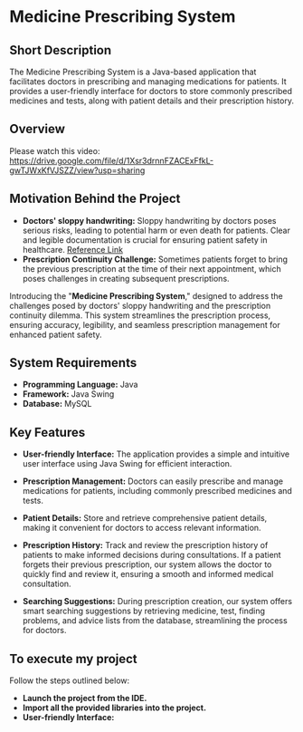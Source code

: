 # Medicine Prescribing System

## Short Description
The Medicine Prescribing System is a Java-based application that facilitates doctors in prescribing and managing medications for patients. It provides a user-friendly interface for doctors to store commonly prescribed medicines and tests, along with patient details and their prescription history.

## Overview
Please watch this video: https://drive.google.com/file/d/1Xsr3drnnFZACExFfkL-gwTJWxKfVJSZZ/view?usp=sharing 

## Motivation Behind the Project

- **Doctors' sloppy handwriting:** Sloppy handwriting by doctors poses serious risks, leading to potential harm or even death for patients. Clear and legible documentation is crucial for ensuring patient safety in healthcare. [Reference Link](https://content.time.com/time/health/article/0,8599,1578074,00.html)
- **Prescription Continuity Challenge:** Sometimes patients forget to bring the previous prescription at the time of their next appointment, which poses challenges in creating subsequent prescriptions.

Introducing the "**Medicine Prescribing System**," designed to address the challenges posed by doctors' sloppy handwriting and the prescription continuity dilemma. This system streamlines the prescription process, ensuring accuracy, legibility, and seamless prescription management for enhanced patient safety.

## System Requirements

- **Programming Language:** Java
- **Framework:** Java Swing
- **Database:** MySQL

## Key Features

- **User-friendly Interface:** The application provides a simple and intuitive user interface using Java Swing for efficient interaction.

- **Prescription Management:** Doctors can easily prescribe and manage medications for patients, including commonly prescribed medicines and tests.

- **Patient Details:** Store and retrieve comprehensive patient details, making it convenient for doctors to access relevant information.

- **Prescription History:** Track and review the prescription history of patients to make informed decisions during consultations. If a patient forgets their previous prescription, our system allows the doctor to quickly find and review it, ensuring a smooth and informed medical consultation.

- **Searching Suggestions:** During prescription creation, our system offers smart searching suggestions by retrieving medicine, test, finding problems, and advice lists from the database, streamlining the process for doctors.

## To execute my project
Follow the steps outlined below:
- **Launch the project from the IDE.**
- **Import all the provided libraries into the project.**
- **User-friendly Interface:**
